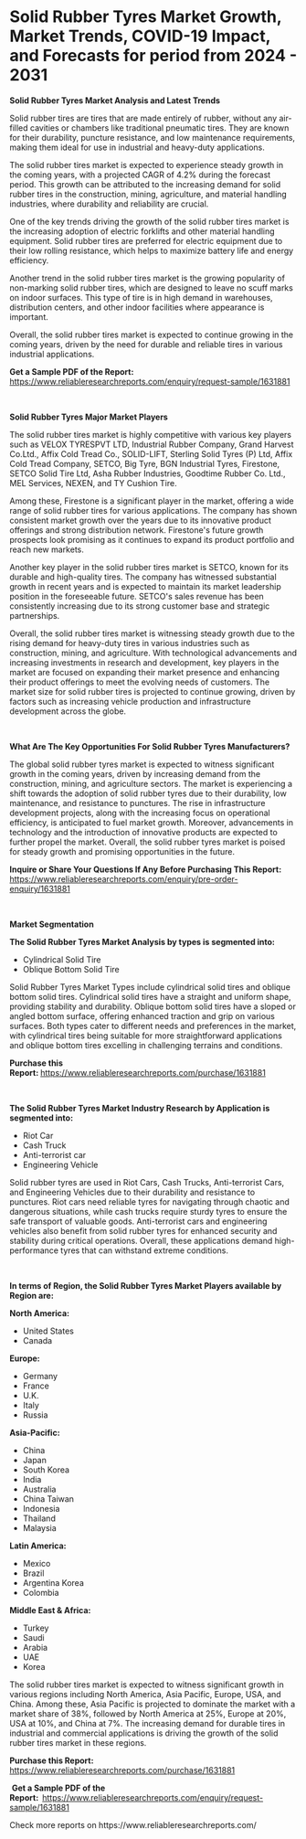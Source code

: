 <p><h1>Solid Rubber Tyres Market Growth, Market Trends, COVID-19 Impact, and Forecasts for period from 2024 - 2031</h1></p><p><strong>Solid Rubber Tyres Market Analysis and Latest Trends</strong></p>
<p><p>Solid rubber tires are tires that are made entirely of rubber, without any air-filled cavities or chambers like traditional pneumatic tires. They are known for their durability, puncture resistance, and low maintenance requirements, making them ideal for use in industrial and heavy-duty applications.</p><p>The solid rubber tires market is expected to experience steady growth in the coming years, with a projected CAGR of 4.2% during the forecast period. This growth can be attributed to the increasing demand for solid rubber tires in the construction, mining, agriculture, and material handling industries, where durability and reliability are crucial.</p><p>One of the key trends driving the growth of the solid rubber tires market is the increasing adoption of electric forklifts and other material handling equipment. Solid rubber tires are preferred for electric equipment due to their low rolling resistance, which helps to maximize battery life and energy efficiency.</p><p>Another trend in the solid rubber tires market is the growing popularity of non-marking solid rubber tires, which are designed to leave no scuff marks on indoor surfaces. This type of tire is in high demand in warehouses, distribution centers, and other indoor facilities where appearance is important.</p><p>Overall, the solid rubber tires market is expected to continue growing in the coming years, driven by the need for durable and reliable tires in various industrial applications.</p></p>
<p><strong>Get a Sample PDF of the Report:&nbsp;</strong> <a href="https://www.reliableresearchreports.com/enquiry/request-sample/1631881">https://www.reliableresearchreports.com/enquiry/request-sample/1631881</a></p>
<p>&nbsp;</p>
<p><strong>Solid Rubber Tyres Major Market Players</strong></p>
<p><p>The solid rubber tires market is highly competitive with various key players such as VELOX TYRESPVT LTD, Industrial Rubber Company, Grand Harvest Co.Ltd., Affix Cold Tread Co., SOLID-LIFT, Sterling Solid Tyres (P) Ltd, Affix Cold Tread Company, SETCO, Big Tyre, BGN Industrial Tyres, Firestone, SETCO Solid Tire Ltd, Asha Rubber Industries, Goodtime Rubber Co. Ltd., MEL Services, NEXEN, and TY Cushion Tire.</p><p>Among these, Firestone is a significant player in the market, offering a wide range of solid rubber tires for various applications. The company has shown consistent market growth over the years due to its innovative product offerings and strong distribution network. Firestone's future growth prospects look promising as it continues to expand its product portfolio and reach new markets.</p><p>Another key player in the solid rubber tires market is SETCO, known for its durable and high-quality tires. The company has witnessed substantial growth in recent years and is expected to maintain its market leadership position in the foreseeable future. SETCO's sales revenue has been consistently increasing due to its strong customer base and strategic partnerships.</p><p>Overall, the solid rubber tires market is witnessing steady growth due to the rising demand for heavy-duty tires in various industries such as construction, mining, and agriculture. With technological advancements and increasing investments in research and development, key players in the market are focused on expanding their market presence and enhancing their product offerings to meet the evolving needs of customers. The market size for solid rubber tires is projected to continue growing, driven by factors such as increasing vehicle production and infrastructure development across the globe.</p></p>
<p>&nbsp;</p>
<p><strong>What Are The Key Opportunities For Solid Rubber Tyres Manufacturers?</strong></p>
<p><p>The global solid rubber tyres market is expected to witness significant growth in the coming years, driven by increasing demand from the construction, mining, and agriculture sectors. The market is experiencing a shift towards the adoption of solid rubber tyres due to their durability, low maintenance, and resistance to punctures. The rise in infrastructure development projects, along with the increasing focus on operational efficiency, is anticipated to fuel market growth. Moreover, advancements in technology and the introduction of innovative products are expected to further propel the market. Overall, the solid rubber tyres market is poised for steady growth and promising opportunities in the future.</p></p>
<p><strong>Inquire or Share Your Questions If Any Before Purchasing This Report:</strong> <a href="https://www.reliableresearchreports.com/enquiry/pre-order-enquiry/1631881">https://www.reliableresearchreports.com/enquiry/pre-order-enquiry/1631881</a></p>
<p>&nbsp;</p>
<p><strong>Market Segmentation</strong></p>
<p><strong>The Solid Rubber Tyres Market Analysis by types is segmented into:</strong></p>
<p><ul><li>Cylindrical Solid Tire</li><li>Oblique Bottom Solid Tire</li></ul></p>
<p><p>Solid Rubber Tyres Market Types include cylindrical solid tires and oblique bottom solid tires. Cylindrical solid tires have a straight and uniform shape, providing stability and durability. Oblique bottom solid tires have a sloped or angled bottom surface, offering enhanced traction and grip on various surfaces. Both types cater to different needs and preferences in the market, with cylindrical tires being suitable for more straightforward applications and oblique bottom tires excelling in challenging terrains and conditions.</p></p>
<p><strong>Purchase this Report:&nbsp;</strong><a href="https://www.reliableresearchreports.com/purchase/1631881">https://www.reliableresearchreports.com/purchase/1631881</a></p>
<p>&nbsp;</p>
<p><strong>The Solid Rubber Tyres Market Industry Research by Application is segmented into:</strong></p>
<p><ul><li>Riot Car</li><li>Cash Truck</li><li>Anti-terrorist car</li><li>Engineering Vehicle</li></ul></p>
<p><p>Solid rubber tyres are used in Riot Cars, Cash Trucks, Anti-terrorist Cars, and Engineering Vehicles due to their durability and resistance to punctures. Riot cars need reliable tyres for navigating through chaotic and dangerous situations, while cash trucks require sturdy tyres to ensure the safe transport of valuable goods. Anti-terrorist cars and engineering vehicles also benefit from solid rubber tyres for enhanced security and stability during critical operations. Overall, these applications demand high-performance tyres that can withstand extreme conditions.</p></p>
<p>&nbsp;</p>
<p><strong>In terms of Region, the Solid Rubber Tyres Market Players available by Region are:</strong></p>
<p>
    <p> <strong> North America: </strong>
        <ul>
            <li>United States</li>
            <li>Canada</li>
        </ul>
        </p> 
    <p> <strong> Europe: </strong>
        <ul>
            <li>Germany</li>
            <li>France</li>
            <li>U.K.</li>
            <li>Italy</li>
            <li>Russia</li>
        </ul>
        </p> 
    <p> <strong> Asia-Pacific: </strong>
        <ul>
            <li>China</li>
            <li>Japan</li>
            <li>South Korea</li>
            <li>India</li>
            <li>Australia</li>
            <li>China Taiwan</li>
            <li>Indonesia</li>
            <li>Thailand</li>
            <li>Malaysia</li>
        </ul>
        </p> 
    <p> <strong> Latin America: </strong>
        <ul>
            <li>Mexico</li>
            <li>Brazil</li>
            <li>Argentina Korea</li>
            <li>Colombia</li>
        </ul>
        </p> 
    <p> <strong> Middle East & Africa: </strong>
        <ul>
            <li>Turkey</li>
            <li>Saudi</li>
            <li>Arabia</li>
            <li>UAE</li>
            <li>Korea</li>
        </ul>
    </p>
    </p>
<p><p>The solid rubber tires market is expected to witness significant growth in various regions including North America, Asia Pacific, Europe, USA, and China. Among these, Asia Pacific is projected to dominate the market with a market share of 38%, followed by North America at 25%, Europe at 20%, USA at 10%, and China at 7%. The increasing demand for durable tires in industrial and commercial applications is driving the growth of the solid rubber tires market in these regions.</p></p>
<p><strong>Purchase this Report: </strong><a href="https://www.reliableresearchreports.com/purchase/1631881">https://www.reliableresearchreports.com/purchase/1631881</a></p>
<p>&nbsp;<strong>Get a Sample PDF of the Report:&nbsp;&nbsp;</strong><a href="https://www.reliableresearchreports.com/enquiry/request-sample/1631881">https://www.reliableresearchreports.com/enquiry/request-sample/1631881</a></p>
<p><strong></strong></p>
<p>Check more reports on https://www.reliableresearchreports.com/</p>